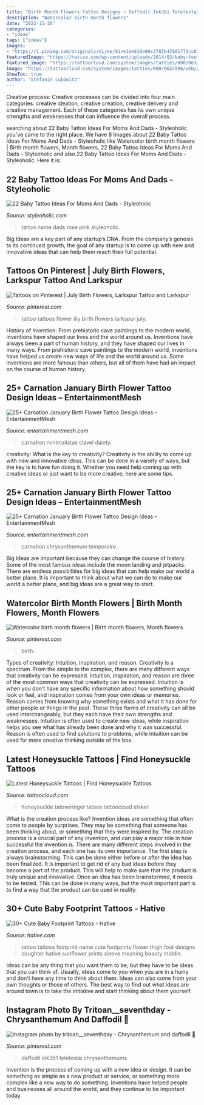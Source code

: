 ```yaml
---
title: "Birth Month Flowers Tattoo Designs ~ Daffodil Ink361 Tetelestai Chrysanthemums"
description: "Watercolor birth month flowers"
date: "2022-11-30"
categories:
- "ideas"
tags: ["ideas"]
images:
- "https://i.pinimg.com/originals/e1/ee/81/e1ee816e80c3783b47881773cc67d304.jpg"
featuredImage: "https://hative.com/wp-content/uploads/2014/03/baby-footprint-tattoos/14-flower-baby-footprints-thigh.jpg"
featured_image: "https://tattoocloud.com/system/images/tatties/000/063/996/web/290251_148870375198018_1704300_o.jpg?1468990916"
image: "https://tattoocloud.com/system/images/tatties/000/063/996/web/290251_148870375198018_1704300_o.jpg?1468990916"
ShowToc: true
author: "Stefanie Lubowitz"
---
```



Creative process:
Creative processes can be divided into four main categories: creative ideation, creative creation, creative delivery and creative management. Each of these categories has its own unique strengths and weaknesses that can influence the overall process.

	

		
searching about 22 Baby Tattoo Ideas For Moms And Dads - Styleoholic you've came to the right place. We have 8 Images about 22 Baby Tattoo Ideas For Moms And Dads - Styleoholic like Watercolor birth month flowers | Birth month flowers, Month flowers, 22 Baby Tattoo Ideas For Moms And Dads - Styleoholic and also 22 Baby Tattoo Ideas For Moms And Dads - Styleoholic. Here it is:
		
    
## 22 Baby Tattoo Ideas For Moms And Dads - Styleoholic

<img loading=lazy src="https://i.styleoholic.com/2017/01/Baby-name-tattoo-with-pink-rose.jpg" onerror="this.onerror=null;this.src='https://tse1.mm.bing.net/th?id=OIP.q9CFvyU7AQKNs2fJaUahpgHaJ4&amp;pid=15.1';" alt="22 Baby Tattoo Ideas For Moms And Dads - Styleoholic">

_Source: styleoholic.com_

>tattoo name dads rose pink styleoholic. 

	

Big Ideas are a key part of any startup’s DNA. From the company’s genesis to its continued growth, the goal of any startup is to come up with new and innovative ideas that can help them reach their full potential.

    
## Tattoos On Pinterest | July Birth Flowers, Larkspur Tattoo And Larkspur

<img loading=lazy src="https://i.pinimg.com/736x/31/2d/cb/312dcb9842cea2c3dc989f9d58aafe70.jpg" onerror="this.onerror=null;this.src='https://tse1.mm.bing.net/th?id=OIP.gcY5NIVGFJBYxS2gWOu1jwAAAA&amp;pid=15.1';" alt="Tattoos on Pinterest | July Birth Flowers, Larkspur Tattoo and Larkspur">

_Source: pinterest.com_

>tattoo tattoos flower lily birth flowers larkspur july. 

	

History of Invention: From prehistoric cave paintings to the modern world, inventions have shaped our lives and the world around us.
Inventions have always been a part of human history, and they have shaped our lives in many ways. From prehistoric cave paintings to the modern world, inventions have helped us create new ways of life and the world around us. Some inventions are more famous than others, but all of them have had an impact on the course of human history.

    
## 25+ Carnation January Birth Flower Tattoo Design Ideas – EntertainmentMesh

<img loading=lazy src="https://i.pinimg.com/originals/e1/ee/81/e1ee816e80c3783b47881773cc67d304.jpg" onerror="this.onerror=null;this.src='https://tse2.mm.bing.net/th?id=OIP.PKyjt-X453Y9NOlZwpDddAHaJ4&amp;pid=15.1';" alt="25+ Carnation January Birth Flower Tattoo Design Ideas – EntertainmentMesh">

_Source: entertainmentmesh.com_

>carnation minimalistas clavel dainty. 

	

creativity: What is the key to creativity?
Creativity is the ability to come up with new and innovative ideas. This can be done in a variety of ways, but the key is to have fun doing it. Whether you need help coming up with creative ideas or just want to be more creative, here are some tips.

    
## 25+ Carnation January Birth Flower Tattoo Design Ideas – EntertainmentMesh

<img loading=lazy src="https://i.pinimg.com/564x/21/21/62/2121621dbb37dedf69d268257c53d045.jpg" onerror="this.onerror=null;this.src='https://tse3.mm.bing.net/th?id=OIP.xR9k2e6MXe8UdLkGEI7WSwHaHa&amp;pid=15.1';" alt="25+ Carnation January Birth Flower Tattoo Design Ideas – EntertainmentMesh">

_Source: entertainmentmesh.com_

>carnation chrysanthemum temporaire. 

	

Big Ideas are important because they can change the course of history. Some of the most famous ideas include the moon landing and jetpacks. There are endless possibilities for big ideas that can help make our world a better place. It is important to think about what we can do to make our world a better place, and big ideas are a great way to start.

    
## Watercolor Birth Month Flowers | Birth Month Flowers, Month Flowers

<img loading=lazy src="https://i.pinimg.com/736x/cd/f3/27/cdf32777ce8c621bfe8c7a83037f252c.jpg" onerror="this.onerror=null;this.src='https://tse4.mm.bing.net/th?id=OIP.KnQG1Nd10HaQY6ccpF7tcAHaHa&amp;pid=15.1';" alt="Watercolor birth month flowers | Birth month flowers, Month flowers">

_Source: pinterest.com_

>birth. 

	

Types of creativity: Intuition, inspiration, and reason.
Creativity is a spectrum. From the simple to the complex, there are many different ways that creativity can be expressed. Intuition, inspiration, and reason are three of the most common ways that creativity can be expressed. Intuition is when you don’t have any specific information about how something should look or feel, and inspiration comes from your own ideas or memories. Reason comes from knowing why something exists and what it has done for other people or things in the past. These three forms of creativity can all be used interchangeably, but they each have their own strengths and weaknesses. Intuition is often used to create new ideas, while inspiration helps you see what has already been done and why it was successful. Reason is often used to find solutions to problems, while intuition can be used for more creative thinking outside of the box.

    
## Latest Honeysuckle Tattoos | Find Honeysuckle Tattoos

<img loading=lazy src="https://tattoocloud.com/system/images/tatties/000/063/996/web/290251_148870375198018_1704300_o.jpg?1468990916" onerror="this.onerror=null;this.src='https://tse1.mm.bing.net/th?id=OIP.0jLS3IMQUhqgU8cfwABnMAHaJ4&amp;pid=15.1';" alt="Latest Honeysuckle Tattoos | Find Honeysuckle Tattoos">

_Source: tattoocloud.com_

>honeysuckle tatoveringer tatoos tattoocloud elsker. 

	

What is the creation process like?
Invention ideas are something that often come to people by surprises. They may be something that someone has been thinking about, or something that they were inspired by. The creation process is a crucial part of any invention, and can play a major role in how successful the invention is. There are many different steps involved in the creation process, and each one has its own importance. 
The first step is always brainstorming. This can be done either before or after the idea has been finalized. It is important to get rid of any bad ideas before they become a part of the product. This will help to make sure that the product is truly unique and innovative. Once an idea has been brainstormed, it needs to be tested. This can be done in many ways, but the most important part is to find a way that the product can be used in reality.

    
## 30+ Cute Baby Footprint Tattoos - Hative

<img loading=lazy src="https://hative.com/wp-content/uploads/2014/03/baby-footprint-tattoos/14-flower-baby-footprints-thigh.jpg" onerror="this.onerror=null;this.src='https://tse2.mm.bing.net/th?id=OIP.n6UjaMPu0bOxiCt1oip_SAHaJ4&amp;pid=15.1';" alt="30+ Cute Baby Footprint Tattoos - Hative">

_Source: hative.com_

>tattoo tattoos footprint name cute footprints flower thigh foot designs daughter hative sunflower prints sleeve meaning beauty middle. 

	

Ideas can be any thing that you want them to be, but they have to be ideas that you can think of. Usually, ideas come to you when you are in a hurry and don't have any time to think about them. Ideas can also come from your own thoughts or those of others. The best way to find out what ideas are around town is to take the initiative and start thinking about them yourself.

    
## Instagram Photo By Tritoan__seventhday - Chrysanthemum And Daffodil 🌼

<img loading=lazy src="https://i.pinimg.com/736x/a5/80/78/a58078e8be4f4bf1f7f586454d531498.jpg" onerror="this.onerror=null;this.src='https://tse4.mm.bing.net/th?id=OIP.d2vNi0s6KoAnukTL-99_FAHaJQ&amp;pid=15.1';" alt="Instagram photo by tritoan__seventhday - Chrysanthemum and daffodil 🌼">

_Source: pinterest.com_

>daffodil ink361 tetelestai chrysanthemums. 

	

Invention is the process of coming up with a new idea or design. It can be something as simple as a new product or service, or something more complex like a new way to do something. Inventions have helped people and businesses all around the world, and they continue to be important today.

